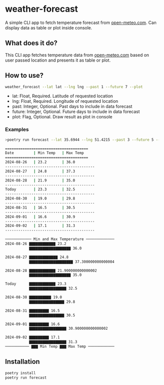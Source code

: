 # weather-forecast

A simple CLI app to fetch temperature forecast from [open-meteo.com](Open-meteo). Can display data as table or plot inside console.

## What does it do?

This CLI app fetches temperature data from [open-meteo.com](Open-meteo) based on user passed location and presents it as table or plot.

## How to use?

```bash
weather_forecast --lat lat --lng lng --past 1 --future 7 --plot
```

- lat: Float, Required. Latitude of requested location
- lng: Float, Required. Longitude of requested location
- past: Integer, Optional. Past days to include in data forecast
- future: Integer, Optional. Future days to include in data forecast
- plot: Flag, Optional. Draw result as plot in console

### Examples

```bash
>poetry run forecast --lat 35.6944 --lng 51.4215 --past 3 --future 5 --plot

======================================
Date         | Min Temp   | Max Temp
======================================
2024-08-26   | 23.2       | 36.0
-----------------------------------------
2024-08-27   | 24.8       | 37.3
-----------------------------------------
2024-08-28   | 21.9       | 35.0
-----------------------------------------
Today        | 23.3       | 32.5
-----------------------------------------
2024-08-30   | 19.0       | 29.8
-----------------------------------------
2024-08-31   | 16.5       | 30.5
-----------------------------------------
2024-09-01   | 16.6       | 30.9
-----------------------------------------
2024-09-02   | 17.1       | 31.3
-----------------------------------------

──────────── Min and Max Temperature ─────────────
2024-08-26 ▇▇▇▇▇▇▇▇▇▇▇▇ 23.2
           ▇▇▇▇▇▇▇▇▇▇▇▇▇▇▇▇▇▇▇ 36.0

2024-08-27 ▇▇▇▇▇▇▇▇▇▇▇▇▇ 24.8
           ▇▇▇▇▇▇▇▇▇▇▇▇▇▇▇▇▇▇▇▇ 37.300000000000004

2024-08-28 ▇▇▇▇▇▇▇▇▇▇▇▇ 21.900000000000002
           ▇▇▇▇▇▇▇▇▇▇▇▇▇▇▇▇▇▇▇ 35.0

Today      ▇▇▇▇▇▇▇▇▇▇▇▇ 23.3
           ▇▇▇▇▇▇▇▇▇▇▇▇▇▇▇▇▇ 32.5

2024-08-30 ▇▇▇▇▇▇▇▇▇▇ 19.0
           ▇▇▇▇▇▇▇▇▇▇▇▇▇▇▇▇ 29.8

2024-08-31 ▇▇▇▇▇▇▇▇▇ 16.5
           ▇▇▇▇▇▇▇▇▇▇▇▇▇▇▇▇ 30.5

2024-09-01 ▇▇▇▇▇▇▇▇▇ 16.6
           ▇▇▇▇▇▇▇▇▇▇▇▇▇▇▇▇▇ 30.900000000000002

2024-09-02 ▇▇▇▇▇▇▇▇▇ 17.1
           ▇▇▇▇▇▇▇▇▇▇▇▇▇▇▇▇▇ 31.3
─────────── ▇▇▇ Min Temp ▇▇▇ Max Temp ────────────
```

## Installation

```bash
poetry install
poetry run forecast
```
